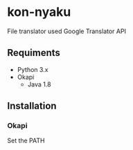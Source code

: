 # kon-nyaku
File translator used Google Translator API

## Requiments
- Python 3.x
- Okapi
  - Java 1.8

## Installation
### Okapi
Set the PATH
